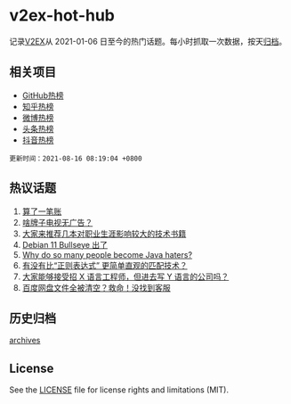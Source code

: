 # v2ex-hot-hub

 记录[V2EX](https://www.v2ex.com/)从 2021-01-06 日至今的热门话题。每小时抓取一次数据，按天[归档](archives)。
 
 ## 相关项目

- [GitHub热榜](https://github.com/lonnyzhang423/github-hot-hub)
- [知乎热榜](https://github.com/lonnyzhang423/zhihu-hot-hub)
- [微博热榜](https://github.com/lonnyzhang423/weibo-hot-hub)
- [头条热榜](https://github.com/lonnyzhang423/toutiao-hot-hub)
- [抖音热榜](https://github.com/lonnyzhang423/douyin-hot-hub)


 `更新时间：2021-08-16 08:19:04 +0800`

## 热议话题

1. [算了一笔账](https://www.v2ex.com/t/795924)
1. [啥牌子电视无广告？](https://www.v2ex.com/t/795884)
1. [大家来推荐几本对职业生涯影响较大的技术书籍](https://www.v2ex.com/t/795885)
1. [Debian 11 Bullseye 出了](https://www.v2ex.com/t/795840)
1. [Why do so many people become Java haters?](https://www.v2ex.com/t/795881)
1. [有没有比“正则表达式” 更简单直观的匹配技术？](https://www.v2ex.com/t/795888)
1. [大家能够接受招 X 语言工程师，但进去写 Y 语言的公司吗？](https://www.v2ex.com/t/795908)
1. [百度网盘文件全被清空？救命！没找到客服](https://www.v2ex.com/t/795851)

## 历史归档

[archives](archives)

## License

See the [LICENSE](LICENSE) file for license rights and limitations (MIT).
